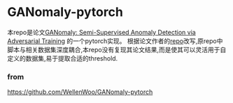 # GANomaly-pytorch
本repo是论文[GANomaly: Semi-Supervised Anomaly Detection via Adversarial Training](https://arxiv.org/abs/1805.06725?context=cs) 的一个pytorch实现。
根据论文作者的[repo](https://github.com/samet-akcay/ganomaly)改写,原repo中脚本与相关数据集深度耦合,本repo没有复现其论文结果,而是使其可以灵活用于自定义的数据集,易于提取合适的threshold.

### from
https://github.com/WellenWoo/GANomaly-pytorch

